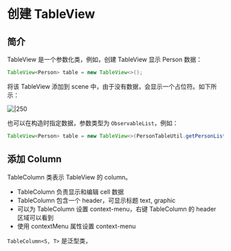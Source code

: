 # 创建 TableView

## 简介

TableView 是一个参数化类，例如，创建 TableView 显示 Person 数据：

```java
TableView<Person> table = new TableView<>();
```

将该 TableView 添加到 scene 中，由于没有数据，会显示一个占位符。如下所示：

![|250](Pasted%20image%2020230726144340.png)

也可以在构造时指定数据，参数类型为 `ObservableList`，例如：

```java
TableView<Person> table = new TableView<>(PersonTableUtil.getPersonList());
```

## 添加 Column

TableColumn 类表示 TableView 的 column。

- TableColumn 负责显示和编辑 cell 数据
- TableColumn 包含一个 header，可显示标题 text, graphic
- 可以为 TableColumn 设置 context-menu，右键 TableColumn 的 header 区域可以看到
- 使用 contextMenu 属性设置 context-menu

`TableColumn<S, T>` 是泛型类，
